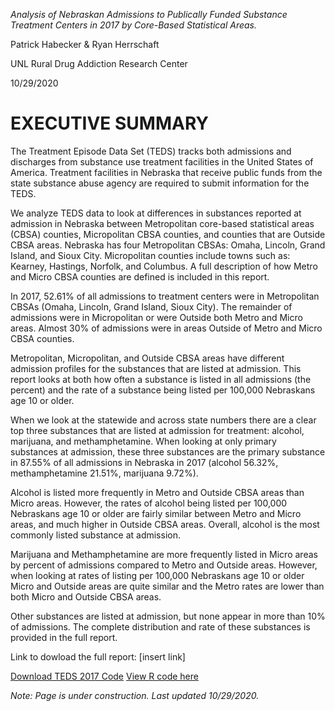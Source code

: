 *Analysis of Nebraskan Admissions to Publically Funded Substance Treatment Centers in 2017 by Core-Based Statistical Areas.*

Patrick Habecker & Ryan Herrschaft

UNL Rural Drug Addiction Research Center

10/29/2020

# EXECUTIVE SUMMARY

The Treatment Episode Data Set (TEDS) tracks both admissions and discharges from substance use treatment facilities in the United States of America. Treatment facilities in Nebraska that receive public funds from the state substance abuse agency are required to submit information for the TEDS. 

We analyze TEDS data to look at differences in substances reported at admission in Nebraska between Metropolitan core-based statistical areas (CBSA) counties, Micropolitan CBSA counties, and counties that are Outside CBSA areas. Nebraska has four Metropolitan CBSAs: Omaha, Lincoln, Grand Island, and Sioux City. Micropolitan counties include towns such as: Kearney, Hastings, Norfolk, and Columbus. A full description of how Metro and Micro CBSA counties are defined is included in this report.  

In 2017, 52.61% of all admissions to treatment centers were in Metropolitan CBSAs (Omaha, Lincoln, Grand Island, Sioux City). The remainder of admissions were in Micropolitan or were Outside both Metro and Micro areas. Almost 30% of admissions were in areas Outside of Metro and Micro CBSA counties.

Metropolitan, Micropolitan, and Outside CBSA areas have different admission profiles for the substances that are listed at admission. This report looks at both how often a substance is listed in all admissions (the percent) and the rate of a substance being listed per 100,000 Nebraskans age 10 or older. 

When we look at the statewide and across state numbers there are a clear top three substances that are listed at admission for treatment: alcohol, marijuana, and methamphetamine. When looking at only primary substances at admission, these three substances are the primary substance in 87.55% of all admissions in Nebraska in 2017 (alcohol 56.32%, methamphetamine 21.51%, marijuana 9.72%).

Alcohol is listed more frequently in Metro and Outside CBSA areas than Micro areas. However, the rates of alcohol being listed per 100,000 Nebraskans age 10 or older are fairly similar between Metro and Micro areas, and much higher in Outside CBSA areas. Overall, alcohol is the most commonly listed substance at admission. 

Marijuana and Methamphetamine are more frequently listed in Micro areas by percent of admissions compared to Metro and Outside areas. However, when looking at rates of listing per 100,000 Nebraskans age 10 or older Micro and Outside areas are quite similar and the Metro rates are lower than both Micro and Outside CBSA areas.

Other substances are listed at admission, but none appear in more than 10% of admissions. The complete distribution and rate of these substances is provided in the full report. 

Link to dowload the full report: [insert link]

[Download TEDS 2017 Code](https://www.datafiles.samhsa.gov/sites/default/files/field-uploads-protected/studies/TEDS-A-2017/TEDS-A-2017-datasets/TEDS-A-2017-DS0001/TEDS-A-2017-DS0001-bundles-with-study-info/TEDS-A-2017-DS0001-bndl-data-r.zip)
[View R code here](https://github.com/Ryan-Herrschaft/TEDS-Nebraska-2017/blob/master/TEDS_Nebraska_final_10_27_2020.Rmd)

*Note: Page is under construction. Last updated 10/29/2020.*
